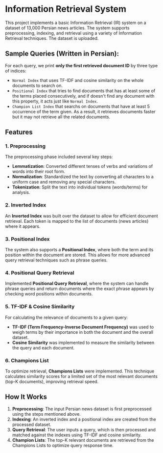 # Information Retrieval System

This project implements a basic Information Retrieval (IR) system on a dataset of 13,000 Persian news articles. The system supports preprocessing, indexing, and retrieval using a variety of Information Retrieval techniques. The dataset is uploaded.

## Sample Queries (Written in Persian):
For each query, we print **only the first retrieved document ID** by three type of indices:
- `Normal Index` that uses TF-IDF and cosine similarity on the whole documents to search on.
- `Positional Index` that tries to find documents that has at least some of the terms placed consecutively, and if doesn't find any document with this property, it acts just like `Normal Index`.
- `Champion List Index` that searchs on documents that have at least 5 occurrence of the term given. As a result, it retrieves documents faster but it may not retrieve all the related documents.


## Features

### 1. Preprocessing
The preprocessing phase included several key steps:
- **Lemmatization**: Converted different tenses of verbs and variations of words into their root form.
- **Normalization**: Standardized the text by converting all characters to a uniform case and removing any special characters.
- **Tokenization**: Split the text into individual tokens (words/terms) for analysis.

### 2. Inverted Index
An **Inverted Index** was built over the dataset to allow for efficient document retrieval. Each token is mapped to the list of documents (news articles) where it appears.

### 3. Positional Index
The system also supports a **Positional Index**, where both the term and its position within the document are stored. This allows for more advanced query retrieval techniques such as phrase queries.

### 4. Positional Query Retrieval
Implemented **Positional Query Retrieval**, where the system can handle phrase queries and return documents where the exact phrase appears by checking word positions within documents.

### 5. TF-IDF & Cosine Similarity
For calculating the relevance of documents to a given query:
- **TF-IDF (Term Frequency-Inverse Document Frequency)** was used to weigh terms by their importance in both the document and the overall dataset.
- **Cosine Similarity** was implemented to measure the similarity between the query and each document.

### 6. Champions List
To optimize retrieval, **Champions Lists** were implemented. This technique calculates similarity scores for a limited set of the most relevant documents (top-K documents), improving retrieval speed.

## How It Works

1. **Preprocessing**: The input Persian news dataset is first preprocessed using the steps mentioned above.
2. **Indexing**: An inverted index and a positional index are created from the processed dataset.
3. **Query Retrieval**: The user inputs a query, which is then processed and matched against the indexes using TF-IDF and cosine similarity.
4. **Champion Lists**: The top-K relevant documents are retrieved from the Champions Lists to optimize query response time.
